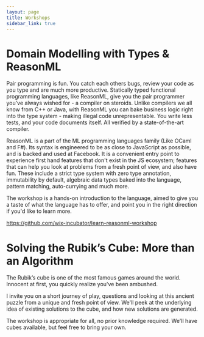 ```yaml
---
layout: page
title: Workshops
sidebar_link: true
---
```


# Domain Modelling with Types & ReasonML

Pair programming is fun. You catch each others bugs, review your code as you type and are much more productive. Statically typed functional programming languages, like ReasonML, give you the pair programmer you’ve always wished for - a compiler on steroids. Unlike compilers we all know from C++ or Java, with ReasonML you can bake business logic right into the type system - making illegal code unrepresentable. You write less tests, and your code documents itself. All verified by a state-of-the-art compiler.

ReasonML is a part of the ML programming languages family (Like OCaml and F#). Its syntax is engineered to be as close to JavaScript as possible, and is backed and used at Facebook. It is a convenient entry point to experience first hand features that don't exist in the JS ecosystem; features that can help you look at problems from a fresh point of view, and also have fun. These include a strict type system with zero type annotation, immutability by default, algebraic data types baked into the language, pattern matching, auto-currying and much more.

The workshop is a hands-on introduction to the language, aimed to give you a taste of what the language has to offer, and point you in the right direction if you'd like to learn more.

https://github.com/wix-incubator/learn-reasonml-workshop

# Solving the Rubik’s Cube: More than an Algorithm

The Rubik’s cube is one of the most famous games around the world. Innocent at first, you quickly realize you've been ambushed.

I invite you on a short journey of play, questions and looking at this ancient puzzle from a unique and fresh point of view. We'll peek at the underlying idea of existing solutions to the cube, and how new solutions are generated.

The workshop is appropriate for all, no prior knowledge required. We'll have cubes available, but feel free to bring your own.




